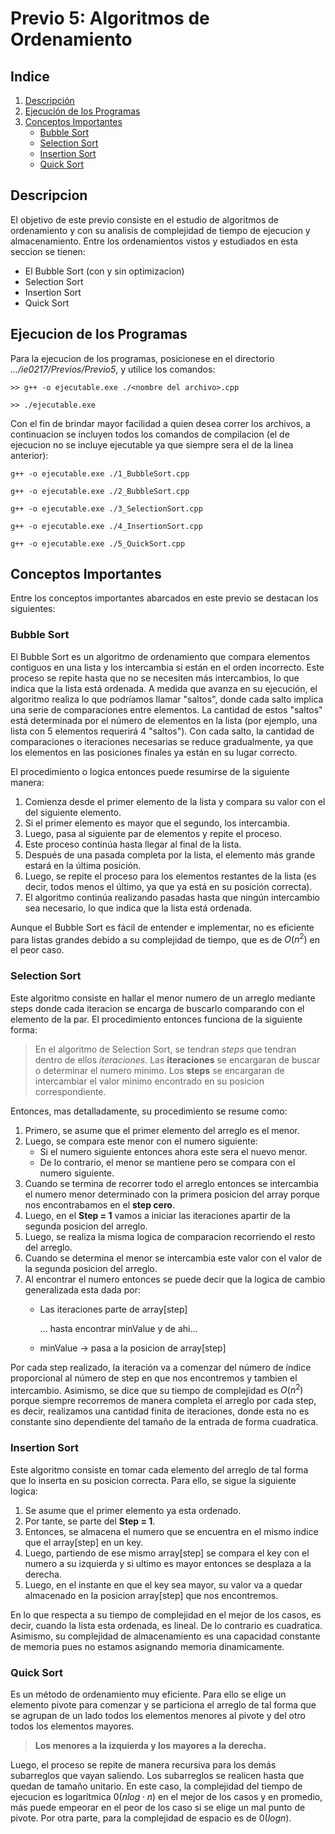# Previo 5: Algoritmos de Ordenamiento

## Indice
1. [Descripción](#descripción)
2. [Ejecución de los Programas](#ejecución-de-los-programas)
3. [Conceptos Importantes](#conceptos-importantes)
   - [Bubble Sort](#bubble-sort)
   - [Selection Sort](#selection-sort)
   - [Insertion Sort](#insertion-sort)
   - [Quick Sort](#quick-sort)

## Descripcion
El objetivo de este previo consiste en el estudio de algoritmos de ordenamiento y con su analisis de complejidad de tiempo de ejecucion y almacenamiento. Entre los ordenamientos vistos y estudiados en esta seccion se tienen:
- El Bubble Sort (con y sin optimizacion)
- Selection Sort
- Insertion Sort
- Quick Sort

## Ejecucion de los Programas
Para la ejecucion de los programas, posicionese en el directorio _.../ie0217/Previos/Previo5_, y utilice los comandos:
```
>> g++ -o ejecutable.exe ./<nombre del archivo>.cpp

>> ./ejecutable.exe
```

Con el fin de brindar mayor facilidad a quien desea correr los archivos, a continuacion se incluyen todos los comandos de compilacion (el de ejecucion no se incluye ejecutable ya que siempre sera el de la linea anterior):
```
g++ -o ejecutable.exe ./1_BubbleSort.cpp
```

```
g++ -o ejecutable.exe ./2_BubbleSort.cpp
```

```
g++ -o ejecutable.exe ./3_SelectionSort.cpp
```

```
g++ -o ejecutable.exe ./4_InsertionSort.cpp
```

```
g++ -o ejecutable.exe ./5_QuickSort.cpp
```


## Conceptos Importantes
Entre los conceptos importantes abarcados en este previo se destacan los siguientes:

### Bubble Sort
El Bubble Sort es un algoritmo de ordenamiento que compara elementos contiguos en una lista y los intercambia si están en el orden incorrecto. Este proceso se repite hasta que no se necesiten más intercambios, lo que indica que la lista está ordenada. A medida que avanza en su ejecución, el algoritmo realiza lo que podríamos llamar "saltos", donde cada salto implica una serie de comparaciones entre elementos. La cantidad de estos "saltos" está determinada por el número de elementos en la lista (por ejemplo, una lista con 5 elementos requerirá 4 "saltos"). Con cada salto, la cantidad de comparaciones o iteraciones necesarias se reduce gradualmente, ya que los elementos en las posiciones finales ya están en su lugar correcto.

El procedimiento o logica entonces puede resumirse de la siguiente manera:

1. Comienza desde el primer elemento de la lista y compara su valor con el del siguiente elemento.
2. Si el primer elemento es mayor que el segundo, los intercambia.
3. Luego, pasa al siguiente par de elementos y repite el proceso.
4. Este proceso continúa hasta llegar al final de la lista.
5. Después de una pasada completa por la lista, el elemento más grande estará en la última posición.
6. Luego, se repite el proceso para los elementos restantes de la lista (es decir, todos menos el último, ya que ya está en su posición correcta).
7. El algoritmo continúa realizando pasadas hasta que ningún intercambio sea necesario, lo que indica que la lista está ordenada.

Aunque el Bubble Sort es fácil de entender e implementar, no es eficiente para listas grandes debido a su complejidad de tiempo, que es de $O(n^2)$ en el peor caso.

### Selection Sort
Este algoritmo consiste en hallar el menor numero de un arreglo mediante steps donde cada iteracion se encarga de buscarlo comparando con el elemento de la par. El procedimiento entonces funciona de la siguiente forma:

> En el algoritmo de Selection Sort, se tendran _steps_ que tendran dentro de ellos _iteraciones_.
> Las __iteraciones__ se encargaran de buscar o determinar el numero minimo.
> Los __steps__ se encargaran de intercambiar el valor minimo encontrado en su posicion correspondiente.

Entonces, mas detalladamente, su procedimiento se resume como:
1. Primero, se asume que el primer elemento del arreglo es el menor.
2. Luego, se compara este menor con el numero siguiente:
   - Si el numero siguiente entonces ahora este sera el nuevo menor.
   - De lo contrario, el menor se mantiene pero se compara con el numero siguiente.
3. Cuando se termina de recorrer todo el arreglo entonces se intercambia el numero menor determinado con la primera posicion del array porque nos encontrabamos en el __step cero__.
4. Luego, en el __Step = 1__ vamos a iniciar las iteraciones apartir de la segunda posicion del arreglo.
5. Luego, se realiza la misma logica de comparacion recorriendo el resto del arreglo.
6. Cuando se determina el menor se intercambia este valor con el valor de la segunda posicion del arreglo.
7. Al encontrar el numero entonces se puede decir que la logica de cambio generalizada esta dada por: 
   -  Las iteraciones parte de array[step] 

      ... hasta encontrar minValue y de ahi... 

   -  minValue -> pasa a la posicion de array[step] 

Por cada step realizado, la iteración va a comenzar del número de índice proporcional al número de step en que nos encontremos y tambien el intercambio. Asimismo, se dice que su tiempo de complejidad es $O(n^2)$ porque siempre recorremos de manera completa el arreglo por cada step, es decir, realizamos una cantidad finita de iteraciones, donde esta no es constante sino dependiente del tamaño de la entrada de forma cuadratica.

### Insertion Sort
Este algoritmo consiste en tomar cada elemento del arreglo de tal forma que lo inserta en su posicion correcta. Para ello, se sigue la siguiente logica:

1. Se asume que el primer elemento ya esta ordenado.
2. Por tante, se parte del __Step = 1__.
3. Entonces, se almacena el numero que se encuentra en el mismo indice que el array[step] en un key.
4. Luego, partiendo de ese mismo array[step] se compara el key con el numero a su izquierda y si ultimo es mayor entonces se desplaza a la derecha.
5. Luego, en el instante en que el key sea mayor, su valor va a quedar almacenado en la posicion array[step] que nos encontremos.


En lo que respecta a su tiempo de complejidad en el mejor de los casos, es decir, cuando la lista esta ordenada, es lineal. De lo contrario es cuadratica. Asimismo, su complejidad de almacenamiento es una capacidad constante de memoria pues no estamos asignando memoria dinamicamente.


### Quick Sort

Es un método de ordenamiento muy eficiente. Para ello se elige un elemento pivote para comenzar y se particiona el arreglo de tal forma que se agrupan de un lado todos los elementos menores al pivote y del otro todos los elementos mayores. 

> __Los menores a la izquierda y los mayores a la derecha.__

Luego, el proceso se repite de manera recursiva para los demás subarreglos que vayan saliendo. Los subarreglos se realicen hasta que quedan de tamaño unitario. En este caso, la complejidad del tiempo de ejecucion es logarítmica $0(nlog\cdot n)$ en el mejor de los casos y en promedio, más puede empeorar en el peor de los caso si se elige un mal punto de pivote. Por otra parte, para la complejidad de espacio es de $0(log n)$.
